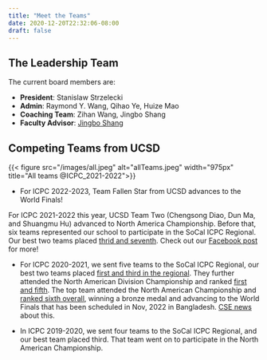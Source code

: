 ```yaml
---
title: "Meet the Teams"
date: 2020-12-20T22:32:06-08:00
draft: false
---
```


## The Leadership Team

The current board members are:
- **President**: Stanislaw Strzelecki 
- **Admin**: Raymond Y. Wang, Qihao Ye, Huize Mao
- **Coaching Team**: Zihan Wang, Jingbo Shang
- **Faculty Advisor**: [Jingbo Shang](https://shangjingbo1226.github.io/)

## Competing Teams from UCSD

{{< figure src="/images/all.jpeg" alt="allTeams.jpeg" width="975px" title="All teams @ICPC_2021-2022">}}

- For ICPC 2022-2023, Team Fallen Star from UCSD advances to the World Finals! 

For ICPC 2021-2022 this year, UCSD Team Two (Chengsong Diao, Dun Ma, and Shuangmu Hu) advanced to North America Championship. Before that, six teams represented our school to participate in the SoCal ICPC Regional. Our best two teams placed
[thrid and seventh](http://socalcontest.org/history/2021/SC2021-2022-FinalResults.html). Check out our [Facebook post](https://www.facebook.com/permalink.php?story_fbid=5403904259649052&id=112453688794162) for more!

- For ICPC 2020-2021, we sent five teams to the SoCal ICPC Regional, our best two teams placed [first and third
in the regional](http://socalcontest.org/history/2020/SC2020-2021-FinalResults.html).
They further attended the North American Division Championship and ranked [first and fifth](https://nadc21.kattis.com/standings?filter=3557).
The top team attended the North American Championship and [ranked sixth overall](https://nac21.kattis.com/standings),
winning a bronze medal and advancing to the World Finals that has been scheduled in Nov, 2022 in Bangladesh.
[CSE news](https://cse.ucsd.edu/about/news/computer-science-students-qualify-programming-world-finals
) about this.

- In ICPC 2019-2020, we sent four teams to the SoCal ICPC Regional, and our best team placed
third. That team went on to participate in the North American Championship.

